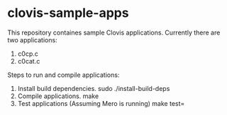 # clovis-sample-apps
This repository containes sample Clovis applications.
Currently there are two applications:
1. c0cp.c
2. c0cat.c

Steps to run and compile applications:
1. Install build dependencies.
   sudo ./install-build-deps
2. Compile applications.
   make
3. Test applications (Assuming Mero is running)
   make test=<ip-address>
